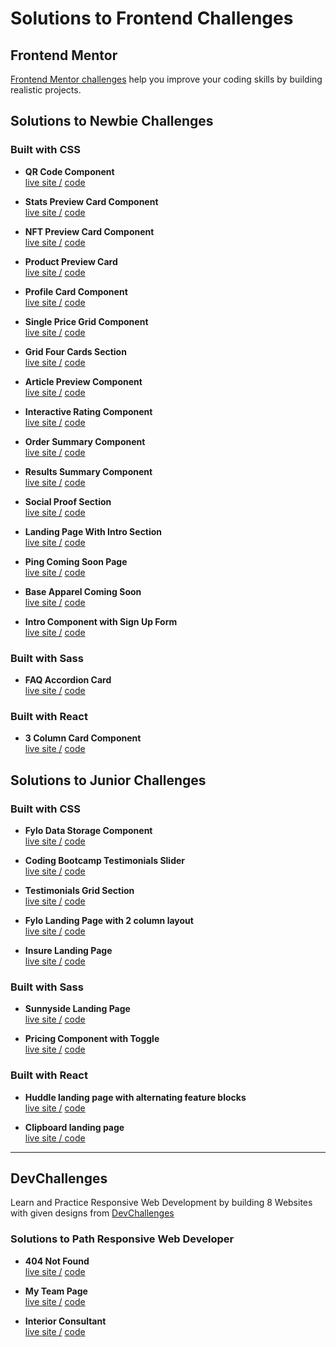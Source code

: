 # Solutions to Frontend Challenges

## Frontend Mentor
[Frontend Mentor challenges](https://www.frontendmentor.io/) help you improve your coding skills by building realistic projects.

## Solutions to Newbie Challenges

### Built with CSS

  - **QR Code Component**  
   [live site /](https://amansgz.github.io/css-qr-code-component/)  [code](https://github.com/amansgz/css-qr-code-component)

  - **Stats Preview Card Component**  
  [live site /](https://amansgz.github.io/css-stats-preview-card-component/)  [code](https://github.com/amansgz/css-stats-preview-card-component)

  - **NFT Preview Card Component**  
  [live site /](https://amansgz.github.io/css-nft-preview-card/)  [code](https://github.com/amansgz/css-nft-preview-card)

  - **Product Preview Card**  
  [live site /](https://amansgz.github.io/bootstrap-product-preview-card/)  [code](https://github.com/amansgz/bootstrap-product-preview-card) 

  - **Profile Card Component**  
  [live site /](https://amansgz.github.io/css-profile-card-component/)  [code](https://github.com/amansgz/css-profile-card-component)

  - **Single Price Grid Component**  
  [live site /](https://amansgz.github.io/css-single-price-grid-component/)  [code](https://github.com/amansgz/css-single-price-grid-component)

  - **Grid Four Cards Section**  
  [live site /](https://amansgz.github.io/css-grid-four-cards-section/)  [code](https://github.com/amansgz/css-grid-four-cards-section)

  - **Article Preview Component**  
  [live site /](https://amansgz.github.io/css-article-preview-component/)  [code](https://github.com/amansgz/css-article-preview-component)

  - **Interactive Rating Component**  
  [live site /](https://amansgz.github.io/css-interactive-rating-component/)  [code](https://github.com/amansgz/css-interactive-rating-component)  

  - **Order Summary Component**  
  [live site /](https://amansgz.github.io/css-order-summary-component/) [code](https://github.com/amansgz/css-order-summary-component)
  
  - **Results Summary Component**   
  [live site /](https://amansgz.github.io/css-results-summary-component/)  [code](https://github.com/amansgz/css-results-summary-component)  

  - **Social Proof Section**  
  [live site /](https://amansgz.github.io/css-social-proof-section/)  [code](https://github.com/amansgz/css-social-proof-section)

  - **Landing Page With Intro Section**    
  [live site /](https://amansgz.github.io/css-landing-page-with-intro-section/)  [code](https://github.com/amansgz/css-landing-page-with-intro-section)

  - **Ping Coming Soon Page**    
  [live site /](https://amansgz.github.io/bootstrap-ping-coming-soon-page/)  [code](https://github.com/amansgz/bootstrap-ping-coming-soon-page) 

  - **Base Apparel Coming Soon**  
  [live site /](https://amansgz.github.io/css-base-apparel-coming-soon/)  [code](https://github.com/amansgz/css-base-apparel-coming-soon)

  - **Intro Component with Sign Up Form**  
  [live site /](https://amansgz.github.io/css-intro-component-with-sign-up-form/)  [code](https://github.com/amansgz/css-intro-component-with-sign-up-form)


### Built with Sass

  - **FAQ Accordion Card**   
  [live site /](https://scss-faq-accordion-card.netlify.app/)  [code](https://github.com/amansgz/scss-faq-accordion-card)  


### Built with React

  - **3 Column Card Component**  
  [live site /](https://react-3-column-card.netlify.app/)  [code](https://github.com/amansgz/react-3-column-card-component)  


## Solutions to Junior Challenges

### Built with CSS

  - **Fylo Data Storage Component**  
  [live site /](https://amansgz.github.io/css-fylo-data-storage-component/) [code](https://github.com/amansgz/css-fylo-data-storage-component)

  - **Coding Bootcamp Testimonials Slider**  
  [live site /](https://amansgz.github.io/css-coding-bootcamp-testimonials-slider/)  [code](https://github.com/amansgz/css-coding-bootcamp-testimonials-slider)

  - **Testimonials Grid Section**  
  [live site /](https://amansgz.github.io/css-testimonials-grid-section/)  [code](https://github.com/amansgz/css-testimonials-grid-section)

- **Fylo Landing Page with 2 column layout**  
[live site /](https://amansgz.github.io/css-landing-page-with-2-column-layout/)  [code](https://github.com/amansgz/css-landing-page-with-2-column-layout)

- **Insure Landing Page**  
[live site /](https://amansgz.github.io/css-insure-landing-page/)  [code](https://github.com/amansgz/css-insure-landing-page)

### Built with Sass

- **Sunnyside Landing Page**  
[live site /](https://sass-sunnyside-landing-page.netlify.app/)  [code](https://github.com/amansgz/sass-sunnyside-landing-page)

- **Pricing Component with Toggle**  
[live site /](https://sass-pricing-component-with-toggle.netlify.app/)  [code](https://github.com/amansgz/sass-pricing-component-with-toggle)

### Built with React

- **Huddle landing page with alternating feature blocks**  
[live site /](https://react-huddle-landing-page.netlify.app/) [code](https://github.com/amansgz/react-huddle-landing-page)

- **Clipboard landing page**   
[live site / ]() [code]()
--- 
## DevChallenges

Learn and Practice Responsive Web Development by building 8 Websites with given designs from [DevChallenges](https://devchallenges.io/paths/responsive-web-developer)


### Solutions to Path Responsive Web Developer

- **404 Not Found**  
[live site /](https://amansgz.github.io/css-404-not-found/) [code](https://github.com/amansgz/css-404-not-found)

- **My Team Page**  
[live site /](https://amansgz.github.io/css-my-team-page/) [code](https://github.com/amansgz/css-my-team-page) 

- **Interior Consultant**  
[live site /](https://amansgz.github.io/css-interior-consultant/) [code](https://github.com/amansgz/css-interior-consultant)

